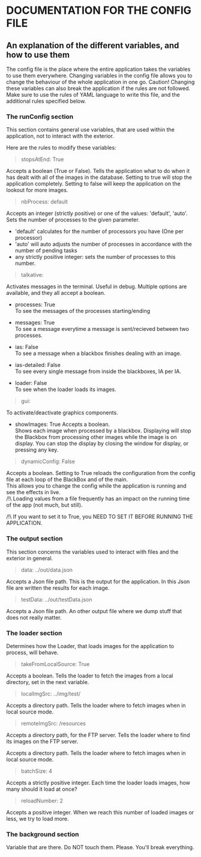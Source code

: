 
# DOCUMENTATION FOR THE CONFIG FILE
## An explanation of the different variables, and how to use them

The config file is the place where the entire application takes the variables to use them everywhere. Changing variables in the config file allows you to change the behaviour of the whole application in one go.
Caution! Changing these variables can also break the application if the rules are not followed.   
Make sure to use the rules of YAML language to write this file, and the additional rules specified below. 


### **The runConfig section**

This section contains general use variables, that are used within the application, not to interact with the exterior. 

Here are the rules to modify these variables: 


> stopsAtEnd: True

Accepts a boolean (True or False).
Tells the application what to do when it has dealt with all of the images in the database. 
Setting to true will stop the application completely. Setting to false will keep the application on the lookout for more images. 

> nbProcess: default     

Accepts an integer (strictly positive) or one of the values: 'default', 'auto'.
Sets the number of processes to the given parameter.
- 'default' calculates for the number of processors you have (One per processor)
- 'auto' will auto adjusts the number of processes in accordance with the number of pending tasks
-  any strictly positive integer: sets the number of processes to this number.
    
> talkative:

Activates messages in the terminal. Useful in debug. 
Multiple options are available, and they all accept a boolean. 
    
- processes: True    
    To see the messages of the processes starting/ending
    
- messages: True    
    To see a message everytime a message is sent/recieved between two processes.

- ias: False    
    To see a message when a blackbox finishes dealing with an image.

- ias-detailed: False    
    To see every single message from inside the blackboxes, IA per IA.

- loader: False     
    To see when the loader loads its images. 
    
> gui:

To activate/deactivate graphics components. 

- showImages: True 
    Accepts a boolean.      
    Shows each image when processed by a blackbox. Displaying will stop the Blackbox from processing other images while the image is on display. You can stop the display by closing the window for display, or pressing any key. 
    
> dynamicConfig: False        

Accepts a boolean.
Setting to True reloads the configuration from the config file at each loop of the BlackBox and of the main.  
This allows you to change the config while the application is running and see the effects in live.      
/!\ Loading values from a file frequently has an impact on the running time of the app (not much, but still). 

/!\ If you want to set it to True, you NEED TO SET IT BEFORE RUNNING THE APPLICATION. 


### **The output section**

This section concerns the variables used to interact with files and the exterior in general. 

> data: ../out/data.json          

Accepts a Json file path.
This is the output for the application. In this Json file are written the results for each image. 

> testData: ../out/testData.json  

Accepts a Json file path.
An other output file where we dump stuff that does not really matter.


### **The loader section**

Determines how the Loader, that loads images for the application to process, will behave.

> takeFromLocalSource: True

Accepts a boolean. 
Tells the loader to fetch the images from a local directory, set in the next variable. 
      
> localImgSrc: ../img/test/

Accepts a directory path.
Tells the loader where to fetch images when in local source mode. 

> remoteImgSrc: /resources

Accepts a directory path, for the FTP server. 
Tells the loader where to find its images on the FTP server. 

Accepts a directory path.
Tells the loader where to fetch images when in local source mode. 


> batchSize: 4      

Accepts a strictly positive integer. 
Each time the loader loads images, how many should it load at once? 

> reloadNumber: 2

Accepts a positive integer. 
When we reach this number of loaded images or less, we try to load more.



### **The background section**

Variable that are there. Do NOT touch them. Please. You'll break everything. 